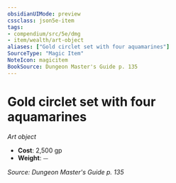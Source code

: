 ```yaml
---
obsidianUIMode: preview
cssclass: json5e-item
tags:
- compendium/src/5e/dmg
- item/wealth/art-object
aliases: ["Gold circlet set with four aquamarines"]
SourceType: "Magic Item"
NoteIcon: magicitem
BookSource: Dungeon Master's Guide p. 135
---
```

# Gold circlet set with four aquamarines
*Art object*  

- **Cost**: 2,500 gp
- **Weight**: ⏤

*Source: Dungeon Master's Guide p. 135*